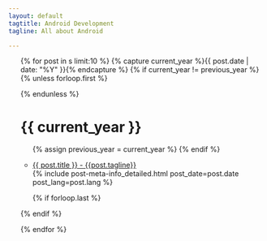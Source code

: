 ```yaml
---
layout: default
tagtitle: Android Development
tagline: All about Android

---
```



<!-- {% assign max_post_size = include.max  %}

{% capture my_variable %}
{{page.path | remove: "tags/" }}

{% endcapture %}

 {% assign tagvar = my_variable | remove: ".md" %}
 {{ tagvar }}

 
 {% assign s = site.tags.Android %} -->


 

 <ul class="post-list">
 {% for post in s limit:10 %}
   {% capture current_year %}{{ post.date | date: "%Y" }}{% endcapture %}
   {% if current_year != previous_year %}
   {% unless forloop.first %}
    
{% endunless %}
    <h1>{{ current_year }}</h1>
    <ul>
    {% assign previous_year = current_year %}
   {% endif %}




<li> <a href="{{site.baseurl}}{{ post.url }}">{{ post.title }} - {{post.tagline}}</a>  
        <section  class="list_post_detailed">  
            {% include post-meta-info_detailed.html post_date=post.date post_lang=post.lang %}
        </section> 
      </li>
    
{% if forloop.last %}
        </ul>
{% endif %}

{% endfor %}

 </ul>